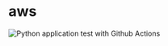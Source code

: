 # aws

![Python application test with Github Actions](https://github.com/hardgj1/aws/workflows/Python%20application%20test%20with%20Github%20Actions/badge.svg)

